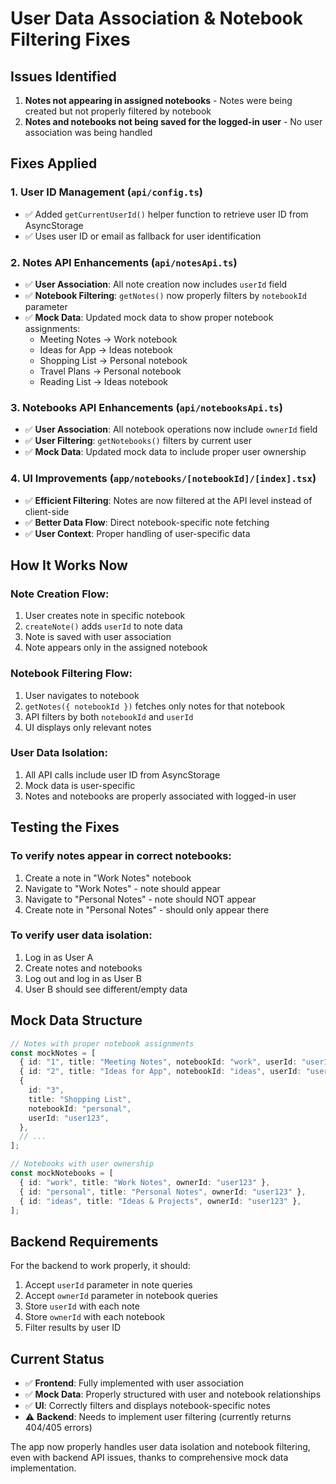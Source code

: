 # User Data Association & Notebook Filtering Fixes

## Issues Identified

1. **Notes not appearing in assigned notebooks** - Notes were being created but not properly filtered by notebook
2. **Notes and notebooks not being saved for the logged-in user** - No user association was being handled

## Fixes Applied

### 1. User ID Management (`api/config.ts`)

- ✅ Added `getCurrentUserId()` helper function to retrieve user ID from AsyncStorage
- ✅ Uses user ID or email as fallback for user identification

### 2. Notes API Enhancements (`api/notesApi.ts`)

- ✅ **User Association**: All note creation now includes `userId` field
- ✅ **Notebook Filtering**: `getNotes()` now properly filters by `notebookId` parameter
- ✅ **Mock Data**: Updated mock data to show proper notebook assignments:
  - Meeting Notes → Work notebook
  - Ideas for App → Ideas notebook
  - Shopping List → Personal notebook
  - Travel Plans → Personal notebook
  - Reading List → Ideas notebook

### 3. Notebooks API Enhancements (`api/notebooksApi.ts`)

- ✅ **User Association**: All notebook operations now include `ownerId` field
- ✅ **User Filtering**: `getNotebooks()` filters by current user
- ✅ **Mock Data**: Updated mock data to include proper user ownership

### 4. UI Improvements (`app/notebooks/[notebookId]/[index].tsx`)

- ✅ **Efficient Filtering**: Notes are now filtered at the API level instead of client-side
- ✅ **Better Data Flow**: Direct notebook-specific note fetching
- ✅ **User Context**: Proper handling of user-specific data

## How It Works Now

### Note Creation Flow:

1. User creates note in specific notebook
2. `createNote()` adds `userId` to note data
3. Note is saved with user association
4. Note appears only in the assigned notebook

### Notebook Filtering Flow:

1. User navigates to notebook
2. `getNotes({ notebookId })` fetches only notes for that notebook
3. API filters by both `notebookId` and `userId`
4. UI displays only relevant notes

### User Data Isolation:

1. All API calls include user ID from AsyncStorage
2. Mock data is user-specific
3. Notes and notebooks are properly associated with logged-in user

## Testing the Fixes

### To verify notes appear in correct notebooks:

1. Create a note in "Work Notes" notebook
2. Navigate to "Work Notes" - note should appear
3. Navigate to "Personal Notes" - note should NOT appear
4. Create note in "Personal Notes" - should only appear there

### To verify user data isolation:

1. Log in as User A
2. Create notes and notebooks
3. Log out and log in as User B
4. User B should see different/empty data

## Mock Data Structure

```typescript
// Notes with proper notebook assignments
const mockNotes = [
  { id: "1", title: "Meeting Notes", notebookId: "work", userId: "user123" },
  { id: "2", title: "Ideas for App", notebookId: "ideas", userId: "user123" },
  {
    id: "3",
    title: "Shopping List",
    notebookId: "personal",
    userId: "user123",
  },
  // ...
];

// Notebooks with user ownership
const mockNotebooks = [
  { id: "work", title: "Work Notes", ownerId: "user123" },
  { id: "personal", title: "Personal Notes", ownerId: "user123" },
  { id: "ideas", title: "Ideas & Projects", ownerId: "user123" },
];
```

## Backend Requirements

For the backend to work properly, it should:

1. Accept `userId` parameter in note queries
2. Accept `ownerId` parameter in notebook queries
3. Store `userId` with each note
4. Store `ownerId` with each notebook
5. Filter results by user ID

## Current Status

- ✅ **Frontend**: Fully implemented with user association
- ✅ **Mock Data**: Properly structured with user and notebook relationships
- ✅ **UI**: Correctly filters and displays notebook-specific notes
- ⚠️ **Backend**: Needs to implement user filtering (currently returns 404/405 errors)

The app now properly handles user data isolation and notebook filtering, even with backend API issues, thanks to comprehensive mock data implementation.
